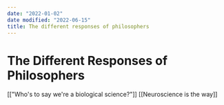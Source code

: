```yaml
---
date: "2022-01-02"
date modified: "2022-06-15"
title: The different responses of philosophers
---
```


# The Different Responses of Philosophers
[["Who's to say we're a biological science?"]]
[[Neuroscience is the way]]
